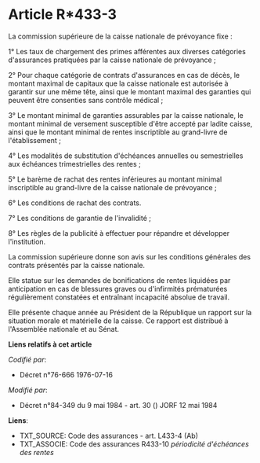 # Article R*433-3

La commission supérieure de la caisse nationale de prévoyance fixe :

1° Les taux de chargement des primes afférentes aux diverses catégories d'assurances pratiquées par la caisse nationale de
prévoyance ;

2° Pour chaque catégorie de contrats d'assurances en cas de décès, le montant maximal de capitaux que la caisse nationale est
autorisée à garantir sur une même tête, ainsi que le montant maximal des garanties qui peuvent être consenties sans contrôle
médical ;

3° Le montant minimal de garanties assurables par la caisse nationale, le montant minimal de versement susceptible d'être
accepté par ladite caisse, ainsi que le montant minimal de rentes inscriptible au grand-livre de l'établissement ;

4° Les modalités de substitution d'échéances annuelles ou semestrielles aux échéances trimestrielles des rentes ;

5° Le barème de rachat des rentes inférieures au montant minimal inscriptible au grand-livre de la caisse nationale de
prévoyance ;

6° Les conditions de rachat des contrats.

7° Les conditions de garantie de l'invalidité ;

8° Les règles de la publicité à effectuer pour répandre et développer l'institution.

La commission supérieure donne son avis sur les conditions générales des contrats présentés par la caisse nationale.

Elle statue sur les demandes de bonifications de rentes liquidées par anticipation en cas de blessures graves ou d'infirmités
prématurées régulièrement constatées et entraînant incapacité absolue de travail.

Elle présente chaque année au Président de la République un rapport sur la situation morale et matérielle de la caisse. Ce
rapport est distribué à l'Assemblée nationale et au Sénat.

**Liens relatifs à cet article**

_Codifié par_:

  - Décret n°76-666 1976-07-16

_Modifié par_:

  - Décret n°84-349 du 9 mai 1984 - art. 30 () JORF 12 mai 1984

**Liens**:

  - TXT_SOURCE: Code des assurances - art. L433-4 (Ab)
  - TXT_ASSOCIE: Code des assurances R433-10 *périodicité d'échéances des rentes*
